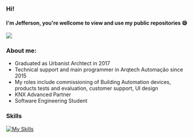 ### Hi!
#### I'm Jefferson, you're wellcome to view and use my public repositories 😄

<a href="https://visitcount.itsvg.in">
  <img src="https://visitcount.itsvg.in/api?id=JeffCampos&label=Profile%20Views&color=0&icon=0&pretty=true" />
</a>
<br>

### About me:

- Graduated as Urbanist Archtect in 2017<br>
- Technical support and main programmer in Arqtech Automação since 2015<br>
- My roles include commissioning of Building Automation devices, products tests and evaluation, customer support, UI design<br>
- KNX Advanced Partner<br>
- Software Engineering Student

### Skills

[![My Skills](https://skillicons.dev/icons?i=c,javascript,lua&theme=light)](https://skillicons.dev)


